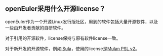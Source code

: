 ## openEuler采用什么开源license？

openEuler作为一个开源Linux发行版社区，用到的软件包括大量开源软件，以及一些由开发者贡献的自研软件。

对于引用的开源软件，license保持与原有软件license一致。

对于新开发的开源软件，例如[iSula](<https://gitee.com/openeuler/iSulad>)，使用的license是[Mulan PSL v2](<http://license.coscl.org.cn/MulanPSL2>)。